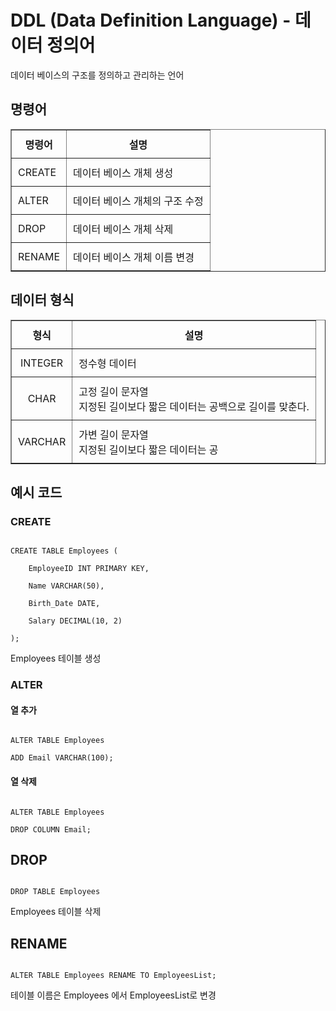 # DDL (Data Definition Language) - 데이터 정의어

데이터 베이스의 구조를 정의하고 관리하는 언어

## 명령어

<table border="1">
  <tr>
    <th style="padding: 10px;">명령어</th>
    <th style="padding: 10px;">설명</th>
  </tr>
  <tr>
    <td style="padding: 10px;">CREATE</td>
    <td style="padding: 10px;">데이터 베이스 개체 생성</td>
  </tr>
  <tr>
    <td style="padding: 10px;">ALTER</td>
    <td style="padding: 10px;">데이터 베이스 개체의 구조 수정</td>
  </tr>
  <tr>
    <td style="padding: 10px;">DROP</td>
    <td style="padding: 10px;">데이터 베이스 개체 삭제</td>
  </tr>
  <tr>
    <td style="padding: 10px;">RENAME</td>
    <td style="padding: 10px;">데이터 베이스 개체 이름 변경</td>
  </tr>
</table>

## 데이터 형식

<table border="1">
  <tr>
    <th style="padding: 10px;">형식</th>
    <th style="padding: 10px;">설명</th>
  </tr>
  <tr>
    <td style="padding: 10px; text-align: center;">INTEGER</td>
    <td style="padding: 10px;">정수형 데이터</td>
  </tr>
  <tr>
    <td style="padding: 10px; text-align: center;">CHAR</td>
    <td style="padding: 10px;">고정 길이 문자열<br>지정된 길이보다 짧은 데이터는 공백으로 길이를 맞춘다.</td>
  </tr>
  <tr>
    <td style="padding: 10px; text-align: center;">VARCHAR</td>
    <td style="padding: 10px;">가변 길이 문자열<br>지정된 길이보다 짧은 데이터는 공</td>
    </tr>
</table>

## 예시 코드

### CREATE

<code>
CREATE TABLE Employees ( <br> 
	EmployeeID INT PRIMARY KEY, <br> 
	Name VARCHAR(50), <br> 
	Birth_Date DATE, <br> 
	Salary DECIMAL(10, 2) <br> 
);
</code>   

Employees 테이블 생성

### ALTER

#### 열 추가

<code>
ALTER TABLE Employees <br> 
ADD Email VARCHAR(100);
</code>

#### 열 삭제

<code>
ALTER TABLE Employees <br> 
DROP COLUMN Email;
</code>

## DROP

<code>
DROP TABLE Employees
</code>   

Employees 테이블 삭제

## RENAME

<code>
ALTER TABLE Employees RENAME TO EmployeesList;
</code>   

테이블 이름은 Employees 에서 EmployeesList로 변경
